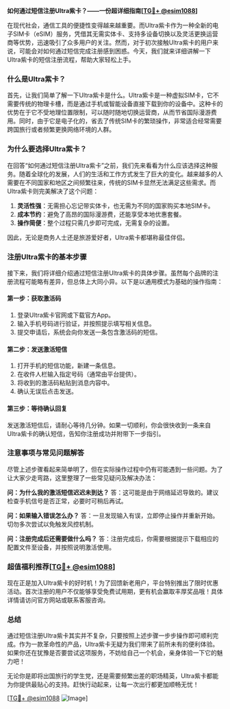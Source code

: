 **如何通过短信注册Ultra紫卡？——一份超详细指南[[TG💪+ @esim1088](https://t.me/s/esim1088)]**

在现代社会，通信工具的便捷性变得越来越重要。而Ultra紫卡作为一种全新的电子SIM卡（eSIM）服务，凭借其无需实体卡、支持多设备切换以及灵活更换运营商等优势，迅速吸引了众多用户的关注。然而，对于初次接触Ultra紫卡的用户来说，可能会对如何通过短信完成注册感到困惑。今天，我们就来详细讲解一下Ultra紫卡的短信注册流程，帮助大家轻松上手。

### 什么是Ultra紫卡？

首先，让我们简单了解一下Ultra紫卡是什么。Ultra紫卡是一种虚拟SIM卡，它不需要传统的物理卡槽，而是通过手机或智能设备直接下载到你的设备中。这种卡的优势在于它不受地理位置限制，可以随时随地切换运营商，从而节省国际漫游费用。同时，由于它是电子化的，省去了传统SIM卡的繁琐操作，非常适合经常需要跨国旅行或者频繁更换网络环境的人群。

### 为什么要选择Ultra紫卡？

在回答“如何通过短信注册Ultra紫卡”之前，我们先来看看为什么应该选择这种服务。随着全球化的发展，人们的生活和工作方式发生了巨大的变化。越来越多的人需要在不同国家和地区之间频繁往来，传统的SIM卡显然无法满足这些需求。而Ultra紫卡则完美解决了这个问题：

1. **灵活性强**：无需担心忘记带实体卡，也无需为不同的国家购买本地SIM卡。
2. **成本节约**：避免了高昂的国际漫游费，还能享受本地优惠套餐。
3. **操作简便**：整个过程只需几步即可完成，无需复杂的设置。

因此，无论是商务人士还是旅游爱好者，Ultra紫卡都堪称最佳伴侣。

### 注册Ultra紫卡的基本步骤

接下来，我们将详细介绍通过短信注册Ultra紫卡的具体步骤。虽然每个品牌的注册流程可能略有差异，但总体上大同小异。以下是以通用模式为基础的操作指南：

#### 第一步：获取激活码

1. 登录Ultra紫卡官网或下载官方App。
2. 输入手机号码进行验证，并按照提示填写相关信息。
3. 提交申请后，系统会向你发送一条包含激活码的短信。

#### 第二步：发送激活短信

1. 打开手机的短信功能，新建一条信息。
2. 在收件人栏输入指定号码（通常由平台提供）。
3. 将收到的激活码粘贴到消息内容中。
4. 确认无误后点击发送。

#### 第三步：等待确认回复

发送激活短信后，请耐心等待几分钟。如果一切顺利，你会很快收到一条来自Ultra紫卡的确认短信，告知你注册成功并附带下一步指引。

### 注意事项与常见问题解答

尽管上述步骤看起来简单明了，但在实际操作过程中仍有可能遇到一些问题。为了让大家少走弯路，这里整理了一些常见疑问及解决办法：

**问：为什么我的激活短信迟迟未到达？**
答：这可能是由于网络延迟导致的。建议检查手机信号是否正常，必要时可稍后再试。

**问：如果输入错误怎么办？**
答：一旦发现输入有误，立即停止操作并重新开始。切勿多次尝试以免触发风控机制。

**问：注册完成后还需要做什么吗？**
答：注册完成后，你需要根据提示下载相应的配置文件至设备，并按照说明激活使用。

### 超值福利推荐[[TG💪+ @esim1088](https://t.me/s/esim1088)]

现在正是加入Ultra紫卡的好时机！为了回馈新老用户，平台特别推出了限时优惠活动。首次注册的用户不仅能够享受免费试用期，更有机会赢取丰厚奖品哦！具体详情请访问官方网站或联系客服咨询。

### 总结

通过短信注册Ultra紫卡其实并不复杂，只要按照上述步骤一步步操作即可顺利完成。作为一款革命性的产品，Ultra紫卡无疑为我们带来了前所未有的便利体验。如果你还在犹豫是否要尝试这项服务，不妨给自己一个机会，亲身体验一下它的魅力吧！

无论你是即将出国旅行的学生党，还是需要频繁出差的职场精英，Ultra紫卡都能为你提供最贴心的支持。赶快行动起来，让每一次出行都更加顺畅无忧！

[[TG💪+ @esim1088](https://t.me/s/esim1088) ![Image](https://i.postimg.cc/4NQfJmqS/Snipaste-2025-05-13-00-14-12.png)]